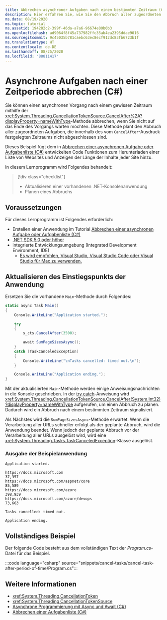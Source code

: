 ```yaml
---
title: Abbrechen asynchroner Aufgaben nach einem bestimmten Zeitraum (C#)
description: Hier erfahren Sie, wie Sie den Abbruch aller zugeordneten Aufgaben planen, die nicht innerhalb eines bestimmten Zeitraums abgeschlossen werden.
ms.date: 08/19/2020
ms.topic: tutorial
ms.assetid: 194282c2-399f-46da-a7a6-96674e00b0b3
ms.openlocfilehash: ad9064f8f45a737982ffc35ab4ea2395ddae9016
ms.sourcegitcommit: 9c45035b781caebc63ec8ecf912dc83fb6723b1f
ms.translationtype: HT
ms.contentlocale: de-DE
ms.lasthandoff: 08/25/2020
ms.locfileid: "88811417"
---
```

# <a name="cancel-async-tasks-after-a-period-of-time-c"></a>Asynchrone Aufgaben nach einer Zeitperiode abbrechen (C#)

Sie können einen asynchronen Vorgang nach einem gewissen Zeitraum mithilfe der <xref:System.Threading.CancellationTokenSource.CancelAfter%2A?displayProperty=nameWithType>-Methode abbrechen, wenn Sie nicht auf das Ende des Vorgangs warten möchten. Diese Methode plant den Abbruch aller zugeordneten Aufgaben, die innerhalb des vom `CancelAfter`-Ausdruck festgelegten Zeitraums nicht abgeschlossen sind.

Dieses Beispiel fügt dem in [Abbrechen einer asynchronen Aufgabe oder Aufgabenliste (C#)](cancel-an-async-task-or-a-list-of-tasks.md) entwickelten Code Funktionen zum Herunterladen einer Liste von Websites und Anzeigen der Länge der Inhalte jeder Site hinzu.

In diesem Lernprogramm wird Folgendes behandelt:

> [!div class="checklist"]
>
> - Aktualisieren einer vorhandenen .NET-Konsolenanwendung
> - Planen eines Abbruchs

## <a name="prerequisites"></a>Voraussetzungen

Für dieses Lernprogramm ist Folgendes erforderlich:

- Erstellen einer Anwendung im Tutorial [Abbrechen einer asynchronen Aufgabe oder Aufgabenliste (C#)](cancel-an-async-task-or-a-list-of-tasks.md)
- [.NET SDK 5.0 oder höher](https://dotnet.microsoft.com/download/dotnet/5.0)
- integrierte Entwicklungsumgebung (Integrated Development Environment, IDE)
  - [Es wird empfohlen, Visual Studio, Visual Studio Code oder Visual Studio für Mac zu verwenden.](https://visualstudio.microsoft.com)

## <a name="update-application-entry-point"></a>Aktualisieren des Einstiegspunkts der Anwendung

Ersetzen Sie die vorhandene `Main`-Methode durch Folgendes:

```csharp
static async Task Main()
{
    Console.WriteLine("Application started.");

    try
    {
        s_cts.CancelAfter(3500);

        await SumPageSizesAsync();
    }
    catch (TaskCanceledException)
    {
        Console.WriteLine("\nTasks cancelled: timed out.\n");
    }

    Console.WriteLine("Application ending.");
}
```

Mit der aktualisierten `Main`-Methode werden einige Anweisungsnachrichten in die Konsole geschrieben. In der [try catch](../../../language-reference/keywords/try-catch.md)-Anweisung wird <xref:System.Threading.CancellationTokenSource.CancelAfter(System.Int32)?displayProperty=nameWithType> aufgerufen, um einen Abbruch zu planen. Dadurch wird ein Abbruch nach einem bestimmten Zeitraum signalisiert.

Als Nächstes wird die `SumPageSizesAsync`-Methode erwartet. Wenn die Verarbeitung aller URLs schneller erfolgt als der geplante Abbruch, wird die Anwendung beendet. Wenn jedoch der geplante Abbruch vor der Verarbeitung aller URLs ausgelöst wird, wird eine <xref:System.Threading.Tasks.TaskCanceledException>-Klasse ausgelöst.

### <a name="example-application-output"></a>Ausgabe der Beispielanwendung

```console
Application started.

https://docs.microsoft.com                                       37,357
https://docs.microsoft.com/aspnet/core                           85,589
https://docs.microsoft.com/azure                                398,939
https://docs.microsoft.com/azure/devops                          73,663

Tasks cancelled: timed out.

Application ending.
```

## <a name="complete-example"></a>Vollständiges Beispiel

Der folgende Code besteht aus dem vollständigen Text der *Program.cs*-Datei für das Beispiel.

:::code language="csharp" source="snippets/cancel-tasks/cancel-task-after-period-of-time/Program.cs":::

## <a name="see-also"></a>Weitere Informationen

- <xref:System.Threading.CancellationToken>
- <xref:System.Threading.CancellationTokenSource>
- [Asynchrone Programmierung mit Async und Await (C#)](index.md)
- [Abbrechen einer Aufgabenliste (C#)](cancel-an-async-task-or-a-list-of-tasks.md)
